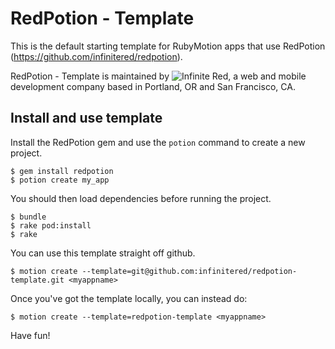 RedPotion - Template
===================

This is the default starting template for RubyMotion apps that use RedPotion (https://github.com/infinitered/redpotion).

RedPotion - Template is maintained by ![Infinite Red](http://infinite.red), a web and mobile development company based in Portland, OR and San Francisco, CA.

## Install and use template

Install the RedPotion gem and use the `potion` command to create a new project.

  ```
  $ gem install redpotion
  $ potion create my_app
  ```

You should then load dependencies before running the project.

  ```
  $ bundle
  $ rake pod:install
  $ rake
  ```

You can use this template straight off github.

  `$ motion create --template=git@github.com:infinitered/redpotion-template.git <myappname>`

Once you've got the template locally, you can instead do:

  `$ motion create --template=redpotion-template <myappname>`


Have fun!
